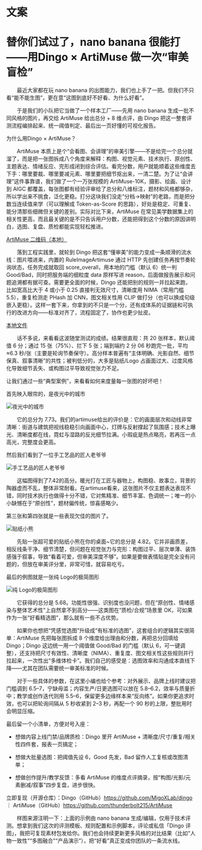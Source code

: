 # 文案


# 替你们试过了，nano banana 很能打——用Dingo × ArtiMuse 做一次“审美盲检”


　　最近大家都在玩 nano banana 的出图能力，我们也上手了一把。但我们不只看“能不能生图”，更在意“这图到底好不好看、为什么好看”。


　　于是我们的小队把它当做了一个样本工厂——先用 nano banana 生成一批不同风格的图片，再交给 ArtiMuse 给出总分 + 8 维点评，由 Dingo 把这一整套评测流程编排起来、统一阈值判定、最后出一页好懂的可视化报告。


为什么用Dingo × ArtiMuse？


　　ArtiMuse 本质上是个“会看图、会讲理”的审美引擎——不是给完一个总分就溜了，而是把一张图拆成八个角度来解释：构图、视觉元素、技术执行、原创性、主题表达、情绪反应、完形成闭到综合评估。看完分数，用户就能顺着这些维度去下手：哪里要裁、哪里要减元素、哪里要把细节抠出来，一清二楚。为了让“会讲理”这件事靠谱，我们做了一个一万张规模的 ArtiMuse-10K，摄影、绘画、设计到 AIGC 都覆盖，每张图都有经验评审给了总分和八维标注，题材和风格都够杂，所以学出来不挑食，泛化更稳。打分这块我们没走“分档→映射”的老路，而是把分数当连续值来学（可以理解成 Token-as-Score 的思路），好处是稳定、可重复、能分清那些细微但关键的差别。实际对比下来，ArtiMuse 在常见美学数据集上的相关性更高，而且最关键的是不只告诉用户分数，还能把得到这个分数的原因讲明白，选图、复盘、质检都能实现轻松推进。


[ArtiMuse 二维码（本地）](../../../../../artimuse/ArtiMuse/assets/images/QRcode.jpg)


　　落到工程实践里，就轮到 Dingo 把这套“懂审美”的能力变成一条顺滑的流水线：图片喂进来，内置的 RuleImageArtimuse 通过 HTTP 先创建任务再按节奏轮询状态，任务完成就取回 score_overall，用本地的门槛（默认 6）统一判 Good/Bad，同时把服务端的细粒度 data 原样写进 reason，后面做报告展示和问题追溯都有据可查。需要更全面的时候，Dingo 还能把别的规则一并拉起来跑，比如宽高比大于 4 或小于 0.25 直接判无效尺寸，清晰度用 NIMA（常用门槛 5.5），重复检测走 PHash 加 CNN，图文相关性用 CLIP 做打分（也可以换成句级嵌入更稳）。这样一套下来，你拿到的不只是一个分，还有成体系的证据链和可执行的改进方向——标准对齐了，流程固定了，协作也更少扯皮。


[本地文件](../assets/dingo-logo.png)


　　话不多说，来看看这波随堂测试的成绩。结果很直观：共 20 张样本，默认阈值 6 分；通过 15 张（75%）、拦下 5 张；端到端约 2 分 06 秒跑完一批，平均 ≈6.3 秒/张（主要是轮询节奏保守）。高分样本普遍有“主体明确、光影自然、细节保真、叙事清晰”的共性；被判低分的，大多是贴纸/Logo 占画面过大、过度风格化导致细节丢失、或构图过平导致视觉张力不足。


让我们通过一些“典型案例”，来看看如何来度量每一张图的好坏吧！


首先映入眼帘的，是夜光中的城市


![夜光中的城市](https://openxlab.oss-cn-shanghai.aliyuncs.com/artimuse/dingo/nano/city.png)


　　它的总分为 7.73。我们的artimuse给出的评价是：它的画面层次和动线非常清晰：街道与建筑把视线稳稳引向画面中心，灯牌与反射撑起了氛围感；技术上曝光、清晰度都在线，霓虹与湿路的反光细节拉满。小瑕疵是热点略亮，若再压一点高光，完整度会更高。


然后我们看到了一位手工艺品的匠人老爷爷


![手工艺品的匠人老爷爷](https://openxlab.oss-cn-shanghai.aliyuncs.com/artimuse/dingo/nano/photorealistic_example.png)


　　这幅图得到了7.42的高分。暖光打在工匠与器物上，构图稳、故事立，背景的陶器虚而不乱，整体非常耐看。在artimuse看来，这张图片不仅主题表达表现不错，同时技术执行也做得十分不错，它对焦精准、细节丰富、色调统一；唯一的小小缺憾在于“原创性”，题材偏传统，惊喜感略少。


第三张和第四张就是一些表现欠佳的图片了。


![贴纸小熊](https://openxlab.oss-cn-shanghai.aliyuncs.com/artimuse/dingo/nano/red_panda_sticker.png)


　　先贴一张超可爱的贴纸小熊在你的桌面~它的总分是 4.82。它并非画质差，相反线条干净、细节清楚，但问题在视觉张力与完形：构图过平、层次单薄、装饰感强于叙事，导致“看着可爱，但审美深度不够”。如果是要做表情贴是完全没有问题的，但放在审美评分里，非常可惜，就容易吃亏。


最后的例图就是一张纯 Logo的极简图形


![纯 Logo的极简图形](https://openxlab.oss-cn-shanghai.aliyuncs.com/artimuse/dingo/nano/logo.png)


　　它获得的总分是 5.68。功能性很强、识别度也没问题，但在“原创性、情绪感染与整体艺术性”上自然拿不到高分——这类图在“质检/合规”场景里 OK，可如果作为一张“好看精选图”，那么就有一些不占优势。


　　如果你也想把“凭感觉选图”升级成“有标准的选图”，这套组合的逻辑其实很简单：ArtiMuse 先把每张图拆成 8 个维度给出理由和分数，再把总分回填给 Dingo；Dingo 这边统一用一个阈值做 Good/Bad 的门槛（默认 6，可一键调整），还支持把尺寸有效性、清晰度（NIMA）、重复度、图文相关性这些规则并行拉起来，一次性出“多维体检卡”。我们自己的感受是：选图效率和沟通成本直线下降——尤其在团队需要统一审美标准的时候。


　　对于一些具体的参数，在这里小编也给个参考：对外展示、品牌上线时建议把门槛调到 6.5–7，宁缺毋滥；内容生产/日更选图可以放在 5.8–6.2，效率与质量折中；教学或创作迭代则用 5.5–6，保留更多边缘样本来“反向练”。如果你更追求时效，也可以把轮询间隔从 5 秒收紧到 2–3 秒，再配一个 90 秒的上限，整批用时会明显压缩。


最后留一个小清单，方便对号入座：


- 想做内容上线门禁/品牌质检：Dingo 里开 ArtiMuse + 清晰度/尺寸/重复/相关性四件套，报表一页搞定；


- 想做大批量选图：把阈值先设 6，Good 先发，Bad 留作人工复核或改图清单；


- 想做创作提升/教学反馈：多看 ArtiMuse 的维度点评摘录，按“构图/光影/元素删减/叙事”四步复盘，进步很快。


立即复现（开源仓库）：Dingo（GitHub）https://github.com/MigoXLab/dingo ｜ ArtiMuse（GitHub）https://github.com/thunderbolt215/ArtiMuse


　　样图来源注明一下：上面的示例由 nano banana 生成/编辑，仅用于技术评测。想拿到我们这次的评测模板、规则配置和示例脚本，评论或私信「Dingo 评图」，我把可复现素材包发给你。我们也会持续更新更多风格的对比结果（比如“人物一致性”“多图融合”“产品演示”），把“好看”真正变成你团队的一条流水线。
